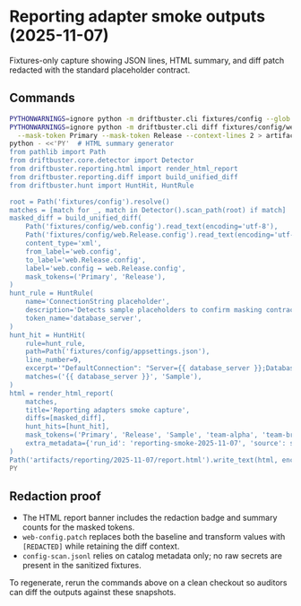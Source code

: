 # Reporting adapter smoke outputs (2025-11-07)

Fixtures-only capture showing JSON lines, HTML summary, and diff patch redacted with the standard placeholder contract.

## Commands

```bash
PYTHONWARNINGS=ignore python -m driftbuster.cli fixtures/config --glob "*.config" --json > artifacts/reporting/2025-11-07/config-scan.jsonl
PYTHONWARNINGS=ignore python -m driftbuster.cli diff fixtures/config/web.config fixtures/config/web.Release.config \
  --mask-token Primary --mask-token Release --context-lines 2 > artifacts/reporting/2025-11-07/web-config.patch
python - <<'PY'  # HTML summary generator
from pathlib import Path
from driftbuster.core.detector import Detector
from driftbuster.reporting.html import render_html_report
from driftbuster.reporting.diff import build_unified_diff
from driftbuster.hunt import HuntHit, HuntRule

root = Path('fixtures/config').resolve()
matches = [match for _, match in Detector().scan_path(root) if match]
masked_diff = build_unified_diff(
    Path('fixtures/config/web.config').read_text(encoding='utf-8'),
    Path('fixtures/config/web.Release.config').read_text(encoding='utf-8'),
    content_type='xml',
    from_label='web.config',
    to_label='web.Release.config',
    label='web.config ↔ web.Release.config',
    mask_tokens=('Primary', 'Release'),
)
hunt_rule = HuntRule(
    name='ConnectionString placeholder',
    description='Detects sample placeholders to confirm masking contract.',
    token_name='database_server',
)
hunt_hit = HuntHit(
    rule=hunt_rule,
    path=Path('fixtures/config/appsettings.json'),
    line_number=9,
    excerpt='"DefaultConnection": "Server={{ database_server }};Database=Sample;"',
    matches=('{{ database_server }}', 'Sample'),
)
html = render_html_report(
    matches,
    title='Reporting adapters smoke capture',
    diffs=[masked_diff],
    hunt_hits=[hunt_hit],
    mask_tokens=('Primary', 'Release', 'Sample', 'team-alpha', 'team-bravo'),
    extra_metadata={'run_id': 'reporting-smoke-2025-11-07', 'source': str(root)},
)
Path('artifacts/reporting/2025-11-07/report.html').write_text(html, encoding='utf-8')
PY
```

## Redaction proof

- The HTML report banner includes the redaction badge and summary counts for the masked tokens.
- `web-config.patch` replaces both the baseline and transform values with `[REDACTED]` while retaining the diff context.
- `config-scan.jsonl` relies on catalog metadata only; no raw secrets are present in the sanitized fixtures.

To regenerate, rerun the commands above on a clean checkout so auditors can diff the outputs against these snapshots.

